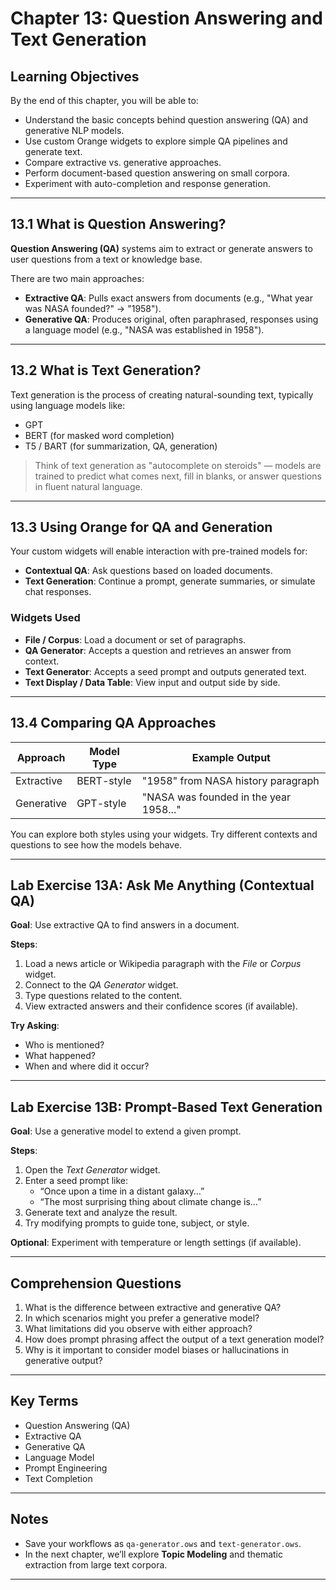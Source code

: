 # Chapter 13: Question Answering and Text Generation

## Learning Objectives

By the end of this chapter, you will be able to:

- Understand the basic concepts behind question answering (QA) and generative NLP models.
- Use custom Orange widgets to explore simple QA pipelines and generate text.
- Compare extractive vs. generative approaches.
- Perform document-based question answering on small corpora.
- Experiment with auto-completion and response generation.

---

## 13.1 What is Question Answering?

**Question Answering (QA)** systems aim to extract or generate answers to user questions from a text or knowledge base.

There are two main approaches:

- **Extractive QA**: Pulls exact answers from documents (e.g., "What year was NASA founded?" → "1958").
- **Generative QA**: Produces original, often paraphrased, responses using a language model (e.g., "NASA was established in 1958").

---

## 13.2 What is Text Generation?

Text generation is the process of creating natural-sounding text, typically using language models like:

- GPT
- BERT (for masked word completion)
- T5 / BART (for summarization, QA, generation)

> Think of text generation as "autocomplete on steroids" — models are trained to predict what comes next, fill in blanks, or answer questions in fluent natural language.

---

## 13.3 Using Orange for QA and Generation

Your custom widgets will enable interaction with pre-trained models for:

- **Contextual QA**: Ask questions based on loaded documents.
- **Text Generation**: Continue a prompt, generate summaries, or simulate chat responses.

### Widgets Used

- **File / Corpus**: Load a document or set of paragraphs.
- **QA Generator**: Accepts a question and retrieves an answer from context.
- **Text Generator**: Accepts a seed prompt and outputs generated text.
- **Text Display / Data Table**: View input and output side by side.

---

## 13.4 Comparing QA Approaches

| Approach       | Model Type       | Example Output                              |
|----------------|------------------|----------------------------------------------|
| Extractive     | BERT-style       | "1958" from NASA history paragraph           |
| Generative     | GPT-style        | "NASA was founded in the year 1958..."       |

You can explore both styles using your widgets. Try different contexts and questions to see how the models behave.

---

## Lab Exercise 13A: Ask Me Anything (Contextual QA)

**Goal**: Use extractive QA to find answers in a document.

**Steps**:

1. Load a news article or Wikipedia paragraph with the *File* or *Corpus* widget.
2. Connect to the *QA Generator* widget.
3. Type questions related to the content.
4. View extracted answers and their confidence scores (if available).

**Try Asking**:
- Who is mentioned?
- What happened?
- When and where did it occur?

---

## Lab Exercise 13B: Prompt-Based Text Generation

**Goal**: Use a generative model to extend a given prompt.

**Steps**:

1. Open the *Text Generator* widget.
2. Enter a seed prompt like:
    - “Once upon a time in a distant galaxy…”
    - “The most surprising thing about climate change is…”
3. Generate text and analyze the result.
4. Try modifying prompts to guide tone, subject, or style.

**Optional**: Experiment with temperature or length settings (if available).

---

## Comprehension Questions

1. What is the difference between extractive and generative QA?
2. In which scenarios might you prefer a generative model?
3. What limitations did you observe with either approach?
4. How does prompt phrasing affect the output of a text generation model?
5. Why is it important to consider model biases or hallucinations in generative output?

---

## Key Terms

- Question Answering (QA)
- Extractive QA
- Generative QA
- Language Model
- Prompt Engineering
- Text Completion

---

## Notes

- Save your workflows as `qa-generator.ows` and `text-generator.ows`.
- In the next chapter, we’ll explore **Topic Modeling** and thematic extraction from large text corpora.

---

